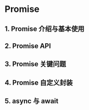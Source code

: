 # Promise

## 1. Promise 介绍与基本使用

## 2. Promise API

## 3. Promise 关键问题

## 4. Promise 自定义封装

## 5. async 与 await